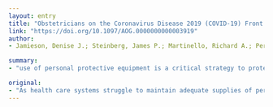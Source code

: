 ```yaml
---
layout: entry
title: "Obstetricians on the Coronavirus Disease 2019 (COVID-19) Front Lines and the Confusing World of Personal Protective Equipment"
link: "https://doi.org/10.1097/AOG.0000000000003919"
author:
- Jamieson, Denise J.; Steinberg, James P.; Martinello, Richard A.; Perl, Trish M.; Rasmussen, Sonja A.

summary:
- "use of personal protective equipment is a critical strategy to protect health care personnel from coronavirus disease 2019 (COVID-19) There is confusion and anxiety among obstetricians and others about how to best protect themselves, their coworkers, and their patients. Other strategies also need to be implemented on labor and delivery units to reduce the risk of health care-associated transmission. adherence to hand hygiene and consistent use are cornerstones for reducing transmission, he says. It is critical that health care professionals receive training on proper donning, doffing and use of protective equipment. There is also a key strategy."

original:
- "As health care systems struggle to maintain adequate supplies of personal protective equipment, there is confusion and anxiety among obstetricians and others about how to best protect themselves, their coworkers, and their patients. Although use of personal protective equipment is a critical strategy to protect health care personnel from coronavirus disease 2019 (COVID-19), other strategies also need to be implemented on labor and delivery units to reduce the risk of health care-associated transmission, including screening of all pregnant women who present for care (case identification), placing a mask on and rapidly isolating ill pregnant women, and minimizing the number of personnel who enter the room of an ill patient (physical distancing). Although the mechanism of transmission of COVID-19 is not known with certainty, current evidence suggests that COVID-19 is transmitted primarily through respiratory droplets. Therefore, strict adherence to hand hygiene and consistent use of recommended personal protective equipment are cornerstones for reducing transmission. In addition, it is critical that health care professionals receive training on and practice correct donning (putting on) and doffing (removing) of personal protective equipment and avoid touching their faces as well as their facial protection to minimize self-contamination."
---
```


